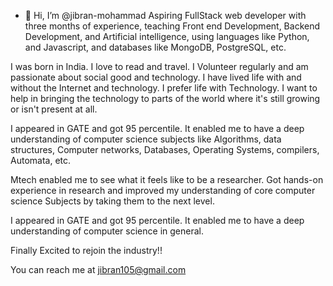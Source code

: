 - 👋 Hi, I’m @jibran-mohammad
Aspiring FullStack web developer with three months of experience, teaching Front end Development, Backend Development, and Artificial intelligence, using languages like Python, and Javascript, and databases like MongoDB, PostgreSQL, etc.

I was born in India. I love to read and travel. I Volunteer regularly and am passionate about social good and technology. I have lived life with and without the Internet and technology. I prefer life with Technology. I want to help in bringing the technology to parts of the world where it's still growing or isn't present at all.

I appeared in GATE and got 95 percentile. It enabled me to have a deep understanding of computer science subjects like Algorithms, data structures, Computer networks, Databases, Operating Systems, compilers, Automata, etc.

Mtech enabled me to see what it feels like to be a researcher. Got hands-on experience in research and improved my understanding of core computer science Subjects by taking them to the next level.

I appeared in GATE and got 95 percentile. It enabled me to have a deep understanding of computer science in general.

Finally Excited to rejoin the industry!!

You can reach me at jibran105@gmail.com
<!---
jibran-mohammad/jibran-mohammad is a ✨ special ✨ repository because its `README.md` (this file) appears on your GitHub profile.
You can click the Preview link to take a look at your changes.
--->
